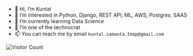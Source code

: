 - 👋 Hi, I’m Kuntal
- 👀 I’m interested in Python, Django, REST API, ML, AWS, Postgres, SAAS
- 🌱 I’m currently learning Data Science
- 💞️ I’m one of the technocrat
- 📫 You can reach me by email `kuntal.samanta.temp@gmail.com`

<!---
kuntal-python-django/kuntal-python-django is a ✨ special ✨ repository because its `README.md` (this file) appears on your GitHub profile.
You can click the Preview link to take a look at your changes.
--->

![Visitor Count](https://profile-counter.glitch.me/kuntal-python-django/count.svg)

